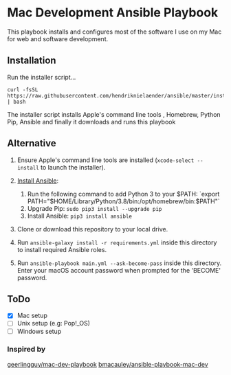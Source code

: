 # Mac Development Ansible Playbook
This playbook installs and configures most of the software I use on my Mac for web and software development.

## Installation

Run the installer script...

```shell
curl -fsSL https://raw.githubusercontent.com/hendriknielaender/ansible/master/install | bash
```

The installer script installs Apple's command line tools , Homebrew, Python Pip, Ansible and finally it downloads and runs this playbook

## Alternative 

  1. Ensure Apple's command line tools are installed (`xcode-select --install` to launch the installer).
  2. [Install Ansible](https://docs.ansible.com/ansible/latest/installation_guide/index.html):

     1. Run the following command to add Python 3 to your $PATH: `export PATH="$HOME/Library/Python/3.8/bin:/opt/homebrew/bin:$PATH"`
     2. Upgrade Pip: `sudo pip3 install --upgrade pip`
     3. Install Ansible: `pip3 install ansible`

  3. Clone or download this repository to your local drive.
  4. Run `ansible-galaxy install -r requirements.yml` inside this directory to install required Ansible roles.
  5. Run `ansible-playbook main.yml --ask-become-pass` inside this directory. Enter your macOS account password when prompted for the 'BECOME' password.

## ToDo
 - [x] Mac setup
 - [ ] Unix setup (e.g: Pop!_OS)
 - [ ] Windows setup

### Inspired by
[geerlingguy/mac-dev-playbook](https://github.com/geerlingguy/mac-dev-playbook)
[bmacauley/ansible-playbook-mac-dev](https://github.com/bmacauley/ansible-playbook-mac-dev)
